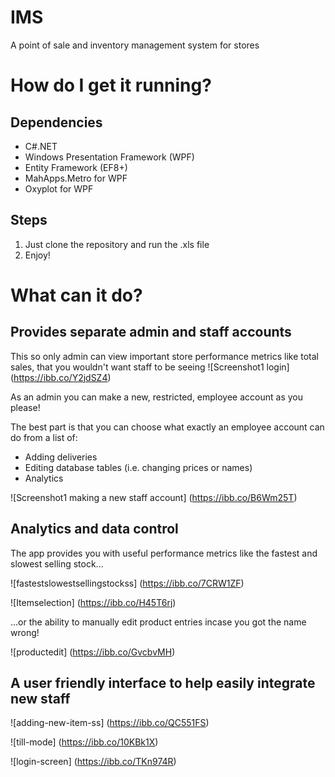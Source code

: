 # IMS

A point of sale and inventory management system for stores

# How do I get it running?
## Dependencies
* C#.NET
* Windows Presentation Framework (WPF)
* Entity Framework (EF8+)
* MahApps.Metro for WPF
* Oxyplot for WPF

## Steps
1. Just clone the repository and run the .xls file
2. Enjoy!

# What can it do?
## Provides separate admin and staff accounts
This so only admin can view important store performance metrics like total sales, that you wouldn't want staff to be seeing
![Screenshot1 login]
(https://ibb.co/Y2jdSZ4)

As an admin you can make a new, restricted, employee account as you please!

The best part is that you can choose what exactly an employee account can do from a list of:
* Adding deliveries
* Editing database tables (i.e. changing prices or names)
* Analytics

![Screenshot1 making a new staff account]
(https://ibb.co/B6Wm25T)

## Analytics and data control
The app provides you with useful performance metrics like the fastest and slowest selling stock...

![fastestslowestsellingstockss]
(https://ibb.co/7CRW1ZF)

![Itemselection]
(https://ibb.co/H45T6rj)

...or the ability to manually edit product entries incase you got the name wrong!

![productedit]
(https://ibb.co/GvcbvMH)

## A user friendly interface to help easily integrate new staff
![adding-new-item-ss]
(https://ibb.co/QC551FS)

![till-mode]
(https://ibb.co/10KBk1X)

![login-screen]
(https://ibb.co/TKn974R)

